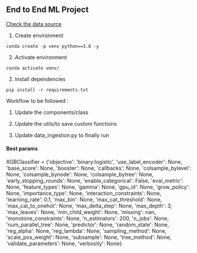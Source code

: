 
## End to End ML Project



[Check the data source](https://databricks-prod-cloudfront.cloud.databricks.com/public/4027ec902e239c93eaaa8714f173bcfc/4954928053318020/1058911316420443/167703932442645/latest.html)


1. Create environment

`conda create -p venv python==3.8 -y`

2. Activate environment

`conda activate venv/`

2. Install dependencies

`pip install -r requirements.txt`


Workflow to be followed : 

1. Update the components/class

2. Update the utils/to save custom functions

3. Update data_ingestion.py to finally run


#### Best params 

XGBClassifier = {'objective': 'binary:logistic', 'use_label_encoder': None, 'base_score': None, 'booster': None, 'callbacks': None, 'colsample_bylevel': None, 'colsample_bynode': None, 'colsample_bytree': None, 'early_stopping_rounds': None, 'enable_categorical': False, 'eval_metric': None, 'feature_types': None, 'gamma': None, 'gpu_id': None, 'grow_policy': None, 'importance_type': None, 'interaction_constraints': None, 'learning_rate': 0.1, 'max_bin': None, 'max_cat_threshold': None, 'max_cat_to_onehot': None, 'max_delta_step': None, 'max_depth': 3, 'max_leaves': None, 'min_child_weight': None, 'missing': nan, 'monotone_constraints': None, 'n_estimators': 200, 'n_jobs': None, 'num_parallel_tree': None, 'predictor': None, 'random_state': None, 'reg_alpha': None, 'reg_lambda': None, 'sampling_method': None, 'scale_pos_weight': None, 'subsample': None, 'tree_method': None, 'validate_parameters': None, 'verbosity': None}


